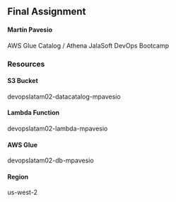 ## Final Assignment
#### Martín Pavesio
AWS Glue Catalog / Athena 
JalaSoft DevOps Bootcamp

### Resources
#### S3 Bucket
devopslatam02-datacatalog-mpavesio

#### Lambda Function
devopslatam02-lambda-mpavesio

#### AWS Glue
devopslatam02-db-mpavesio

#### Region
us-west-2 
